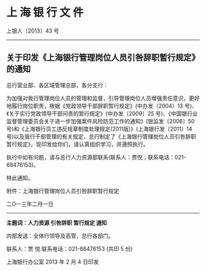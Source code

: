 # 上 海 银 行 文 件

上银人〔2013〕43 号

---

## 关于印发《上海银行管理岗位人员引咎辞职暂行规定》的通知

总行营业部、各区域管理总部，各分支行：

为加强对我行管理岗位人员的管理和监督，引导管理岗位人员增强责任意识，更好地履行岗位职责，根据《党政领导干部辞职暂行规定》(中办发〔2004〕13 号)、《关于实行党政领导干部问责的暂行规定》(中办发〔2009〕25 号)、《中国银行业监督管理委员会关于进一步加强案件风险防范工作的通知》(银监发〔2006〕50 号)和《上海银行员工违反规章制度处理规定(2011版)》(上海银行发〔2011〕14 号)以及我行干部管理的有关规定，总行制定了《上海银行管理岗位人员引咎辞职暂行规定》，现印发给你们，请认真组织学习，并遵照执行。

执行中如有问题，请与总行人力资源部联系(联系人：贾悦；联系电话：021-68476153)。

特此通知。

附件：上海银行管理岗位人员引咎辞职暂行规定

二Ο一三年二月一日

---

**主题词：人力资源 引咎辞职 暂行规定 通知**

内部发送：全体行领导及高管，总行各部门。

联系人：贾 悦 联系电话：021-68476153 (共印 5 份)

上海银行办公室 2013 年 2 月 4 日印发

